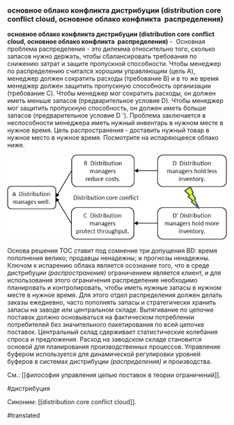 ### основное облако конфликта дистрибуции (distribution core conflict cloud, основное облако конфликта  распределения)

**основное облако конфликта дистрибуции (distribution core conflict cloud, основное облако конфликта  распределения)** -  Основная проблема распределения - это дилемма относительно того, сколько запасов нужно держать, чтобы сбалансировать требования по снижению затрат и защите пропускной способности. Чтобы менеджер по распределению считался хорошим управляющим (цель A), менеджер должен сократить расходы (требование B) и в то же время менеджер должен защитить пропускную способность организации (требование C). Чтобы менеджер мог сократить расходы, он должен иметь меньше запасов (предварительное условие D). Чтобы менеджер мог защитить пропускную способность, он должен иметь больше запасов (предварительное условие D '). Проблема заключается в неспособности менеджера иметь нужный инвентарь в нужном месте в нужное время. Цель распространения - доставить нужный товар в нужное место в нужное время. Посмотрите на испаряющееся облако ниже.

![](images/image107.png)

Основа решения TOC ставит под сомнение три допущения BD: время пополнения велико; продавцы ненадежны; и прогнозы ненадежны. Ключом к испарению облака является осознание того, что в среде дистрибуции *(распространения)* ограничением является клиент, и для использования этого ограничения распределение необходимо планировать и контролировать, чтобы иметь нужные запасы в нужном месте в нужное время. Для этого отдел распределения должен делать заказы ежедневно, часто пополнять запасы и стратегически хранить запасы на заводе или центральном складе. Вытягивание по цепочке поставок должно основываться на фактическом потреблении потребителей без значительного пакетирования по всей цепочке поставок. Центральный склад сдерживает статистические колебания спроса и предложения. Расход на заводском складе становится основой для планирования производственных процессов. Управление буфером используется для динамической регулировки уровней буферов в системах дистрибуции *(распределения)* и производства.

См.: [[философия управления цепью поставок в теории ограничений]].

#дистрибуция

Синоним: [[distribution core conflict cloud]].

#translated
